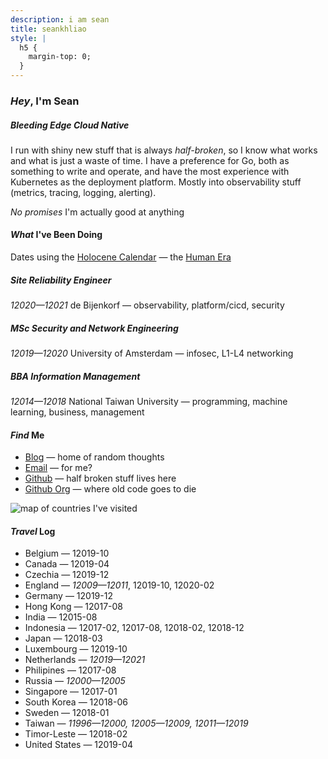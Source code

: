 ```yaml
---
description: i am sean
title: seankhliao
style: |
  h5 {
    margin-top: 0;
  }
---
```


### _Hey_, I'm Sean

##### _Bleeding_ Edge Cloud Native

I run with shiny new stuff that is always _half-broken_,
so I know what works and what is just a waste of time.
I have a preference for Go, both as something to write and operate,
and have the most experience with Kubernetes as the deployment platform.
Mostly into observability stuff (metrics, tracing, logging, alerting).

_No promises_ I'm actually good at anything

#### _What_ I've Been Doing

Dates using the
[Holocene Calendar](https://en.wikipedia.org/wiki/Holocene_calendar)
— the [Human Era](https://www.youtube.com/watch?v=czgOWmtGVGs)

##### _Site_ Reliability Engineer

_12020—12021_ de Bijenkorf — observability, platform/cicd, security

##### _MSc_ Security and Network Engineering

_12019—12020_ University of Amsterdam — infosec, L1-L4 networking

##### _BBA_ Information Management

_12014—12018_ National Taiwan University — programming, machine learning, business, management

#### _Find_ Me

- [Blog](/blog/) — home of random thoughts
- [Email](mailto:sean@seankhliao.com) — for me?
- [Github](https://github.com/seankhliao) — half broken stuff lives here
- [Github Org](https://github.com/erred) — where old code goes to die

![map of countries I've visited](/static/map.webp)

#### _Travel_ Log

- Belgium — 12019-10
- Canada — 12019-04
- Czechia — 12019-12
- England — _12009—12011_, 12019-10, 12020-02
- Germany — 12019-12
- Hong Kong — 12017-08
- India — 12015-08
- Indonesia — 12017-02, 12017-08, 12018-02, 12018-12
- Japan — 12018-03
- Luxembourg — 12019-10
- Netherlands — _12019—12021_
- Philipines — 12017-08
- Russia — _12000—12005_
- Singapore — 12017-01
- South Korea — 12018-06
- Sweden — 12018-01
- Taiwan — _11996—12000, 12005—12009, 12011—12019_
- Timor-Leste — 12018-02
- United States — 12019-04
